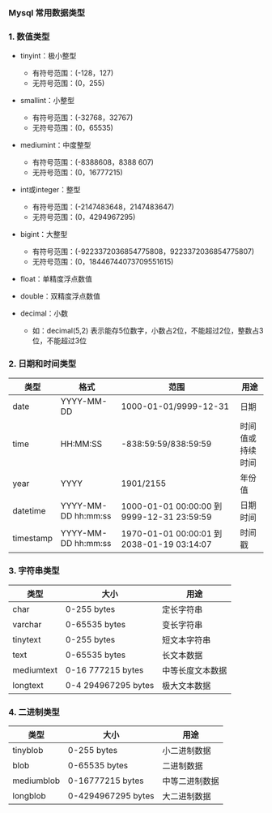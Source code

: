 ### Mysql 常用数据类型
### 1. 数值类型
* tinyint：极小整型
    * 有符号范围：(-128，127)
    * 无符号范围：(0，255)
    
* smallint：小整型
    * 有符号范围：(-32768，32767)
    * 无符号范围：(0，65535)
    
* mediumint：中度整型
    * 有符号范围：(-8388608，8388 607)
    * 无符号范围：(0，16777215)

* int或integer：整型
    * 有符号范围：(-2147483648，2147483647)
    * 无符号范围：(0，4294967295)

* bigint：大整型
    * 有符号范围：(-9223372036854775808，9223372036854775807)
    * 无符号范围：(0，18446744073709551615)

* float：单精度浮点数值
* double：双精度浮点数值
* decimal：小数
    * 如：decimal(5,2) 表示能存5位数字，小数占2位，不能超过2位，整数占3位，不能超过3位
    

### 2. 日期和时间类型
| 类型   | 格式   | 范围 | 用途 |
| ------ | ------| ---- |--- |
| date	     | YYYY-MM-DD	       | 1000-01-01/9999-12-31   |  日期 |
| time	     | HH:MM:SS	           | -838:59:59/838:59:59   | 时间值或持续时间|
| year       | YYYY	               | 1901/2155              | 年份值|
| datetime   | YYYY-MM-DD hh:mm:ss | 1000-01-01 00:00:00 到 9999-12-31 23:59:59 | 日期时间|
| timestamp	 | YYYY-MM-DD hh:mm:ss | 1970-01-01 00:00:01 到 2038-01-19 03:14:07 | 时间戳 |

 
    
    
### 3. 字符串类型
| 类型   | 大小         | 用途 |
| ------ | ----------| ---- |
| char	         | 0-255 bytes	            | 定长字符串 |
| varchar	     | 0-65535 bytes	        | 变长字符串 |
| tinytext     |   0-255 bytes	          | 短文本字符串 |
| text	      |    0-65535 bytes	     | 长文本数据 |
| mediumtext |     0-16 777215 bytes | 中等长度文本数据 |
| longtext	 |     0-4 294967295 bytes | 极大文本数据 |

     
    
### 4. 二进制类型
| 类型   | 大小         | 用途 |
| ------ | ----------| ---- |
| tinyblob      |  0-255 bytes	          | 小二进制数据 |
| blob	      |    0-65535 bytes	      | 二进制数据 |
| mediumblob  |    0-16777215 bytes      | 中等二进制数据 |
| longblob	 |     0-4294967295 bytes    | 大二进制数据 |
     
   